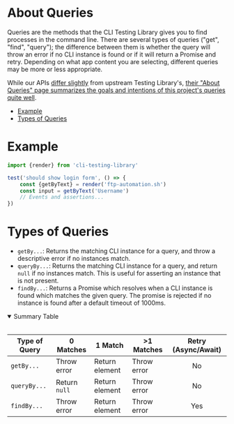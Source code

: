 # About Queries

Queries are the methods that the CLI Testing Library gives you to find processes in the command line. 
There are several types of queries ("get", "find", "query"); the difference between them 
is whether the query will throw an error if no CLI instance is found or if it will return 
a Promise and retry. Depending on what app content you are selecting, different 
queries may be more or less appropriate.

While our APIs [differ slightly](./differences.md) from upstream Testing Library's,
[their "About Queries" page summarizes the goals and intentions of this project's queries quite well](https://testing-library.com/docs/queries/about/).

<!-- START doctoc generated TOC please keep comment here to allow auto update -->
<!-- DON'T EDIT THIS SECTION, INSTEAD RE-RUN doctoc TO UPDATE -->


- [Example](#example)
- [Types of Queries](#types-of-queries)

<!-- END doctoc generated TOC please keep comment here to allow auto update -->

# Example

```javascript
import {render} from 'cli-testing-library'

test('should show login form', () => {
    const {getByText} = render('ftp-automation.sh')
    const input = getByText('Username')
    // Events and assertions...
})
```

# Types of Queries

- `getBy...`: Returns the matching CLI instance for a query, and throw a descriptive
  error if no instances match.
- `queryBy...`: Returns the matching CLI instance for a query, and return `null` if no
  instances match. This is useful for asserting an instance that is not present.
- `findBy...`: Returns a Promise which resolves when a CLI instance is found which
  matches the given query. The promise is rejected if no instance is found after a 
  default timeout of 1000ms.

<details open>

<summary>Summary Table</summary>

<br />

| Type of Query         | 0 Matches     | 1 Match        | >1 Matches   | Retry (Async/Await) |
| --------------------- | ------------- | -------------- | ------------ | :-----------------: |
| `getBy...`            | Throw error   | Return element | Throw error  |         No          |
| `queryBy...`          | Return `null` | Return element | Throw error  |         No          |
| `findBy...`           | Throw error   | Return element | Throw error  |         Yes         |

</details>
